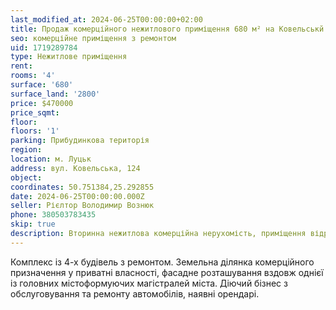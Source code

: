 ```yaml
---
last_modified_at: 2024-06-25T00:00:00+02:00
title: Продаж комерційного нежитлового приміщення 680 м² на Ковельськй
seo: комерційне приміщення з ремонтом
uid: 1719289784
type: Нежитлове приміщення
rent:
rooms: '4'
surface: '680'
surface_land: '2800'
price: $470000
price_sqmt:
floor:
floors: '1'
parking: Прибудинкова територія
region:
location: м. Луцьк
address: вул. Ковельська, 124
object:
coordinates: 50.751384,25.292855
date: 2024-06-25T00:00:00.000Z
seller: Рієлтор Володимир Вознюк
phone: 380503783435
skip: true
description: Вторинна нежитлова комерційна нерухомість, приміщення відремонтоване придатне і готове для використання
---
```


Комплекс із 4-х будівель з ремонтом. Земельна ділянка комерційного призначення у приватні власності, фасадне розташування вздовж однієї із головних містоформуючих магістралей міста. Діючий бізнес з обслуговування та ремонту автомобілів, наявні орендарі.
